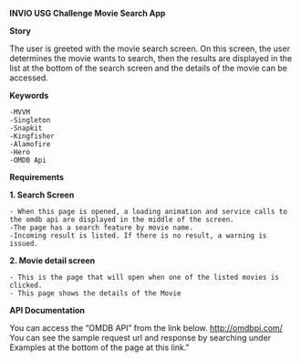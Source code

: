 **INVIO USG Challenge Movie Search App**

**Story**

The user is greeted with the movie search screen.
On this screen, the user determines the movie wants to search, then the results are displayed in the list at the bottom of the search screen and the details of the movie can be accessed.

**Keywords**

 	-MVVM
	-Singleton
 	-Snapkit
	-Kingfisher
	-Alamofire
	-Hero
	-OMDB Api

**Requirements**

**1. Search Screen**

	- When this page is opened, a loading animation and service calls to the omdb api are displayed in the middle of the screen.
 	-The page has a search feature by movie name.
 	-Incoming result is listed. If there is no result, a warning is issued.

**2. Movie detail screen**

	- This is the page that will open when one of the listed movies is clicked.
	- This page shows the details of the Movie

**API Documentation**

 You can access the “OMDB API” from the link below.
 http://omdbpi.com/
 You can see the sample request url and response by searching under Examples at the bottom of the page at this link."
